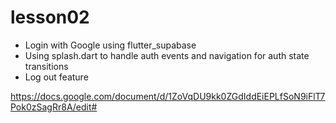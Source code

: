 # lesson02

- Login with Google using flutter_supabase
- Using splash.dart to handle auth events and navigation for auth state transitions
- Log out feature

https://docs.google.com/document/d/1ZoVqDU9kk0ZGdIddEiEPLfSoN9iFlT7Pok0zSagRr8A/edit#